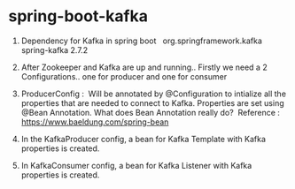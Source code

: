 # spring-boot-kafka
1. Dependency for Kafka in spring boot  <dependency>
    		<groupId>org.springframework.kafka</groupId>
    		<artifactId>spring-kafka</artifactId>
    		<version>2.7.2</version>
       </dependency>

2. After Zookeeper and Kafka are up and running.. Firstly we need a 2 Configurations.. one for producer and one for consumer
3. ProducerConfig : 
Will be annotated by @Configuration to intialize all the properties that are needed to connect to Kafka.
Properties are set using @Bean Annotation.
What does Bean Annotation really do?  Reference : https://www.baeldung.com/spring-bean 
4. In the KafkaProducer config, a bean for Kafka Template with Kafka properties is created.
5. In KafkaConsumer config, a bean for Kafka Listener with Kafka properties is created.

